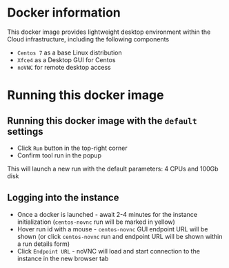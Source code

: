 # Docker information

This docker image provides lightweight desktop environment within the Cloud infrastructure, including the following components

* `Centos 7` as a base Linux distribution
* `Xfce4` as a Desktop GUI for Centos
* `noVNC` for remote desktop access

# Running this docker image

## Running this docker image with the `default` settings

* Click `Run` button in the top-right corner
* Confirm tool run in the popup

This will launch a new run with the default parameters: 4 CPUs and 100Gb disk

## Logging into the instance

* Once a docker is launched - await 2-4 minutes for the instance initialization (`centos-novnc` run will be marked in yellow)
* Hover run id with a mouse - `centos-novnc` GUI endpoint URL will be shown (or click `centos-novnc` run and endpoint URL will be shown within a run details form)
* Click `Endpoint URL` - noVNC will load and start connection to the instance in the new browser tab
